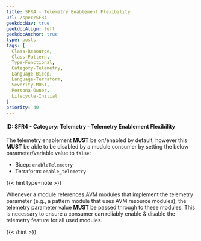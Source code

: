 ```yaml
---
title: SFR4 - Telemetry Enablement Flexibility
url: /spec/SFR4
geekdocNav: true
geekdocAlign: left
geekdocAnchor: true
type: posts
tags: [
  Class-Resource,
  Class-Pattern,
  Type-Functional,
  Category-Telemetry,
  Language-Bicep,
  Language-Terraform,
  Severity-MUST,
  Persona-Owner,
  Lifecycle-Initial
]
priority: 40
---
```


#### ID: SFR4 - Category: Telemetry - Telemetry Enablement Flexibility

The telemetry enablement **MUST** be on/enabled by default, however this **MUST** be able to be disabled by a module consumer by setting the below parameter/variable value to `false`:

- Bicep: `enableTelemetry`
- Terraform: `enable_telemetry`

{{< hint type=note >}}

Whenever a module references AVM modules that implement the telemetry parameter (e.g., a pattern module that uses AVM resource modules), the telemetry parameter value **MUST** be passed through to these modules. This is necessary to ensure a consumer can reliably enable & disable the telemetry feature for all used modules.

{{< /hint >}}

